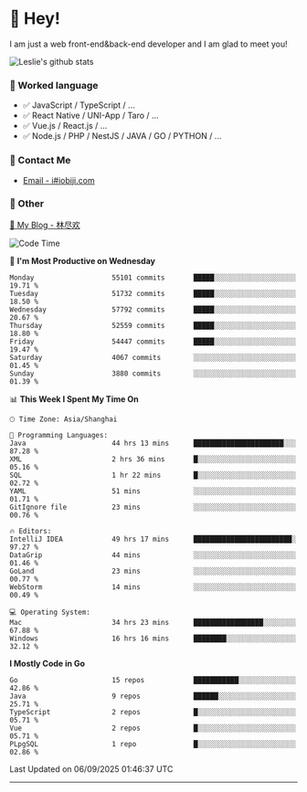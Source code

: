 # 👋 Hey!

I am just a web front-end&back-end developer and I am glad to meet you!

![Leslie's github stats](https://github-readme-stats.vercel.app/api?username=unsafe-ptr&&show_icons=true&&title_color=1abc9c&&icon_color=1abc9c)


### 📝 Worked language

- ✅ JavaScript / TypeScript / ...
- ✅ React Native / UNI-App / Taro / ...
- ✅ Vue.js / React.js / ...
- ✅ Node.js / PHP / NestJS / JAVA / GO / PYTHON / ...

### 📮 Contact Me

- [Email - i#iobiji.com](mailto:i@iobiji.com)


### 🤪 Other

[📌 My Blog - 林尽欢](https://iobiji.com)

<!--START_SECTION:waka-->
![Code Time](http://img.shields.io/badge/Code%20Time-2%2C065%20hrs%2059%20mins-blue)

📅 **I'm Most Productive on Wednesday** 

```text
Monday                   55101 commits       █████░░░░░░░░░░░░░░░░░░░░   19.71 % 
Tuesday                  51732 commits       █████░░░░░░░░░░░░░░░░░░░░   18.50 % 
Wednesday                57792 commits       █████░░░░░░░░░░░░░░░░░░░░   20.67 % 
Thursday                 52559 commits       █████░░░░░░░░░░░░░░░░░░░░   18.80 % 
Friday                   54447 commits       █████░░░░░░░░░░░░░░░░░░░░   19.47 % 
Saturday                 4067 commits        ░░░░░░░░░░░░░░░░░░░░░░░░░   01.45 % 
Sunday                   3880 commits        ░░░░░░░░░░░░░░░░░░░░░░░░░   01.39 % 
```


📊 **This Week I Spent My Time On** 

```text
🕑︎ Time Zone: Asia/Shanghai

💬 Programming Languages: 
Java                     44 hrs 13 mins      ██████████████████████░░░   87.28 % 
XML                      2 hrs 36 mins       █░░░░░░░░░░░░░░░░░░░░░░░░   05.16 % 
SQL                      1 hr 22 mins        █░░░░░░░░░░░░░░░░░░░░░░░░   02.72 % 
YAML                     51 mins             ░░░░░░░░░░░░░░░░░░░░░░░░░   01.71 % 
GitIgnore file           23 mins             ░░░░░░░░░░░░░░░░░░░░░░░░░   00.76 % 

🔥 Editors: 
IntelliJ IDEA            49 hrs 17 mins      ████████████████████████░   97.27 % 
DataGrip                 44 mins             ░░░░░░░░░░░░░░░░░░░░░░░░░   01.46 % 
GoLand                   23 mins             ░░░░░░░░░░░░░░░░░░░░░░░░░   00.77 % 
WebStorm                 14 mins             ░░░░░░░░░░░░░░░░░░░░░░░░░   00.49 % 

💻 Operating System: 
Mac                      34 hrs 23 mins      █████████████████░░░░░░░░   67.88 % 
Windows                  16 hrs 16 mins      ████████░░░░░░░░░░░░░░░░░   32.12 % 
```

**I Mostly Code in Go** 

```text
Go                       15 repos            ███████████░░░░░░░░░░░░░░   42.86 % 
Java                     9 repos             ██████░░░░░░░░░░░░░░░░░░░   25.71 % 
TypeScript               2 repos             █░░░░░░░░░░░░░░░░░░░░░░░░   05.71 % 
Vue                      2 repos             █░░░░░░░░░░░░░░░░░░░░░░░░   05.71 % 
PLpgSQL                  1 repo              █░░░░░░░░░░░░░░░░░░░░░░░░   02.86 % 
```




 Last Updated on 06/09/2025 01:46:37 UTC
<!--END_SECTION:waka-->
---
